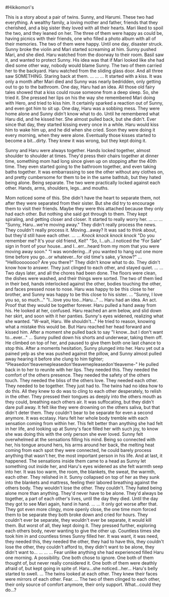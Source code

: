 #Hikikomori's

This is a story about a pair of twins. Sunny, and Harumi.
These two had everything. A wealthy family, a loving mother and father, friends that they cherished, and a big sister they loved with all their hearts. Mari liked to spoil the two, and they leaned on her. The three of them were happy as could be, having picnics with their friends, one who filled a photo album with all of their memories. The two of them were happy.
Until one day, disaster struck. Sunny broke the violin and Mari started screaming at him. Sunny pushed Mari, and she died. Haru watched from the doorway to their room. Basil saw it, and wanted to protect Sunny. His idea was that if Mari looked like she had died some other way, nobody would blame Sunny. The two of them carried her to the backyard. Haru watched from the sliding glass door.
And all three saw SOMETHING. Staring back at them.
...
...
...
It started with a kiss. It was only a month after Mari died and Sunny was nearly bedridden, only getting out to go to the bathroom. One day, Haru had an idea. All those old fairy tales showed that a kiss could rouse someone from a deep sleep. So, she tried it. She pressed her lips on his the way she remembered Mari doing with Hero, and tried to kiss him. It certainly sparked a reaction out of Sunny, and even got him to sit up.
One day, Haru was a sobbing mess. They were home alone and Sunny didn't know what to do. Until he remembered what Haru did, and he kissed her. She almost pulled back, but she didn't. Ever since that day, they started kissing every once in a while. Haru would kiss him to wake him up, and he did when she cried. Soon they were doing it every morning, when they were alone. Eventually those kisses started to become a bit...dirty. They knew it was wrong, but they kept doing it.

Sunny and Haru were always together. Hands locked together, almost shoulder to shoulder at times. They'd press their chairs together at dinner time, something mom had long since given up on stopping after the 40th time.
They even started going to the bathroom together, and even taking baths together. It was embarrassing to see the other without any clothes on, and pretty cumbersome for them to be in the same bathtub, but they hated being alone. Being separate. The two were practically locked against each other. Hands, arms, shoulders, legs...and mouths.

Mom noticed some of this. She didn't have the heart to separate them, not after they were separated from their sister. But she did try to encourage them to visit their friends. Maybe they were this attached because they only had each other. But nothing she said got through to them. They kept spiraling, and getting closer and closer. It started to really worry her.
...
...
...
"Sunny, Haru...we're moving away."
They didn't really process the news. They couldn't really process it. Moving...away? It was sad to think about, but they'd still have each other.
...
...
*Knock knock knock knock*
"Do you remember me? It's your old friend, Kel!"
"So, I...uh...I noticed the “For Sale” sign in front of your house...and I...err...heard from my mom that you were moving away soon."
"I was wondering...if you wanted to hang out one more time before you go...or whatever...for old time's sake, y'know?"
...
"Hellloooooooo? Are you there?"
They didn't know what to do. They didn't know how to answer. They just clinged to each other, and stayed quiet.
...
...
Two days later, and all the chores had been done. The floors were clean, the dishes were washed, and their things were sorted.
The two of them lied in their bed, hands interlocked against the other, bodies touching the other, and faces pressed nose to nose. Haru was happy to be this close to her brother, and Sunny was happy to be this close to his sister.
...
"Sunny, I love you so, so much..."
"I...love you too...Haru..."
...
Haru had an idea. An act. Proof that they would be together forever.
Haru pulled a hand away from his. He looked at her, confused.  Haru reached an arm below, and slid down her skirt, and soon with it her panties. Sunny's eyes widened, realizing what she wanted. "W-wait, Haru. We shouldn't..." He tried to reason, knowing what a mistake this would be. But Haru reached her head forward and kissed him. After a moment she pulled back to say "I know...but I don't want to...ever..."
...
Sunny pulled down his shorts and underwear, taking them off. He climbed on top of her, and paused to give them both one last chance to stop this. After a moments hesitation, Sunny plunged into her. Haru yet out a pained yelp as she was pushed against the pillow, and Sunny almost pulled away hearing it before she clung to him tighter; "Pleasedon'tleavemepleasedon'tleavemepleasedon'tleaveme-" He pulled back in to her to reunite with her lips. They needed this. They needed the comfort of the others presence. They needed the safety of the others touch. They needed the bliss of the others love. They needed each other. They needed to be together. They just had to.
The twins had no idea how to do this. All they knew to do was to cling to each other desperately, to relish in the other. They pressed their tongues as deeply into the others mouth as they could, breathing each others air. It was suffocating, but they didn't dare pull away. It felt like they were drowning on the others saliva, but that didn't deter them. They couldn't bear to be separate for even a second anymore.
It was ecstasy. Haru felt her whole body tremble with each sensation coming from within her. This felt better than anything she had felt in her life, and looking up at Sunny's face filled her with such joy, to know she was doing this with the only person she ever loved.
Sunny felt overwhelmed at the sensations filling his mind. Being so connected with her, his tongue around hers, his arms around her back, the melting heat coming from each spot they were connected, he could barely process anything that wasn't her, the most important person in his life.
And at last, it happened. The sensations inside them came to a head as Sunny let something out inside her, and Haru's eyes widened as she felt warmth seep into her. It was too warm, the room, the blankets, the sweat, the warmth, each other. They relished in it. Sunny collapsed on top of her as they sunk into the blankets and mattress, feeling their labored breathing against the others body.
They wouldn't lose the other. They couldn't. They hated being alone more than anything. They'd never have to be alone. They'd always be together, a part of each other's lives, until the day they died. Until the day they got to see Mari again, hand in hand.
...
...
It only got worse after that. They got even more clingy, more openly close, the one time mom forced them to be separate they both broke down and cried for hours. They couldn't ever be separate, they wouldn't ever be separate, it would kill them.
But worst of all, they kept doing it. They pressed further, exploring each others body, never wanting to give the other up. Countless times she took him in and countless times Sunny filled her. It was want, it was need, they needed this, they needed the other, they had to have this, they couldn't lose the other, they couldn't afford to, they didn't want to be alone, they didn't want to...
...
...
...
Fear unlike anything she had experienced filled Haru one morning.
A possibility.
One both chose to ignore.
One both of them thought of, but never really considered it.
One both of them were deathly afraid of, but kept going in spite of.
Haru...she noticed...her...
Haru's belly started to swell.
...
The twins looked at each other.
They knew their faces were mirrors of each other.
Fear.
...
The two of them clinged to each other, their only source of comfort anymore, their only support.
What...could they do...?
